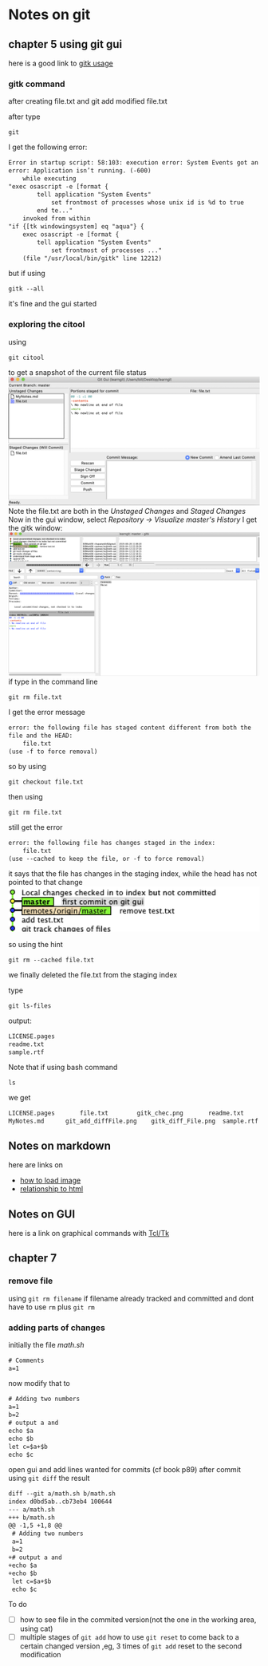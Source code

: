 # Notes on git
## chapter 5 using git gui
here is a good link to [gitk usage](https://lostechies.com/joshuaflanagan/2010/09/03/use-gitk-to-understand-git/)
### gitk command
after creating file.txt and git add
modified file.txt

after type
``` 
git
```
I get the following error:
```
Error in startup script: 58:103: execution error: System Events got an error: Application isn’t running. (-600)
    while executing
"exec osascript -e [format {
        tell application "System Events"
            set frontmost of processes whose unix id is %d to true
        end te..."
    invoked from within
"if {[tk windowingsystem] eq "aqua"} {
    exec osascript -e [format {
        tell application "System Events"
            set frontmost of processes ..."
    (file "/usr/local/bin/gitk" line 12212)
```
but if using 
``` 
gitk --all
```
it's fine and the gui started
### exploring the citool
using
```
git citool
```
to get a snapshot of the current file status
![file](./git_add_diffFile.png)
Note the file.txt are both in the *Unstaged Changes* and *Staged Changes*
Now in the gui window, select *Repository -> Visualize master's History*
I get the gitk window:
![gitkImage](./gitk_diff_File.png)
if type in the command line
```
git rm file.txt
```
I get the error message
```
error: the following file has staged content different from both the
file and the HEAD:
    file.txt
(use -f to force removal)
```
so by using 
```
git checkout file.txt
```
then using 
```
git rm file.txt
```
still get the error
```
error: the following file has changes staged in the index:
    file.txt
(use --cached to keep the file, or -f to force removal)
```
it says that the file has changes in the staging index, while the head
has not pointed to that change 
![gitkChek](./gitk_chec.png)

so using the hint
```
git rm --cached file.txt
```
we finally deleted the file.txt from the staging index

type
```
git ls-files
```
output:
```
LICENSE.pages
readme.txt
sample.rtf
```
Note that if using bash command 
``` 
ls
```
we get
```
LICENSE.pages		file.txt		gitk_chec.png		readme.txt
MyNotes.md		git_add_diffFile.png	gitk_diff_File.png	sample.rtf
```

## Notes on markdown
here are links on 
* [how to load image](https://medium.com/markdown-monster-blog/getting-images-into-markdown-documents-and-weblog-posts-with-markdown-monster-9ec6f353d8ec)
* [relationship to html](https://wilsonmar.github.io/markdown-text-for-github-from-html/)

## Notes on GUI
here is a link on graphical commands with [Tcl/Tk](http://tldp.org/HOWTO/Scripting-GUI-TclTk/index.html)

## chapter 7 
### remove file
using `git rm filename` if filename already tracked and committed
and dont have to use `rm` plus `git rm`
### adding parts of changes
initially the file *math.sh*
```
# Comments
a=1
```
now modify that to
```
# Adding two numbers 
a=1
b=2
# output a and 
echo $a
echo $b
let c=$a+$b
echo $c
```
open gui and add lines wanted for commits (cf book p89)
after commit
using `git diff`
the result
```
diff --git a/math.sh b/math.sh
index d0bd5ab..cb73eb4 100644
--- a/math.sh
+++ b/math.sh
@@ -1,5 +1,8 @@
 # Adding two numbers
 a=1
 b=2
+# output a and
+echo $a
+echo $b
 let c=$a+$b
 echo $c
 ```
 To do
 - [ ] how to see file in the commited version(not the one in the working area, using cat)
 - [ ] multiple stages of `git add` how to use `git reset` to come back to a certain changed version ,eg, 3 times of `git add` reset to the second modification